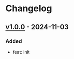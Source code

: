 # Changelog

## [v1.0.0] - 2024-11-03

### Added

- feat: init

<!-- Links -->

<!-- Versions -->
[v1.0.0]: https://github.com/androchentw/unity-tutorial-projects/releases/tag/v1.0.0
